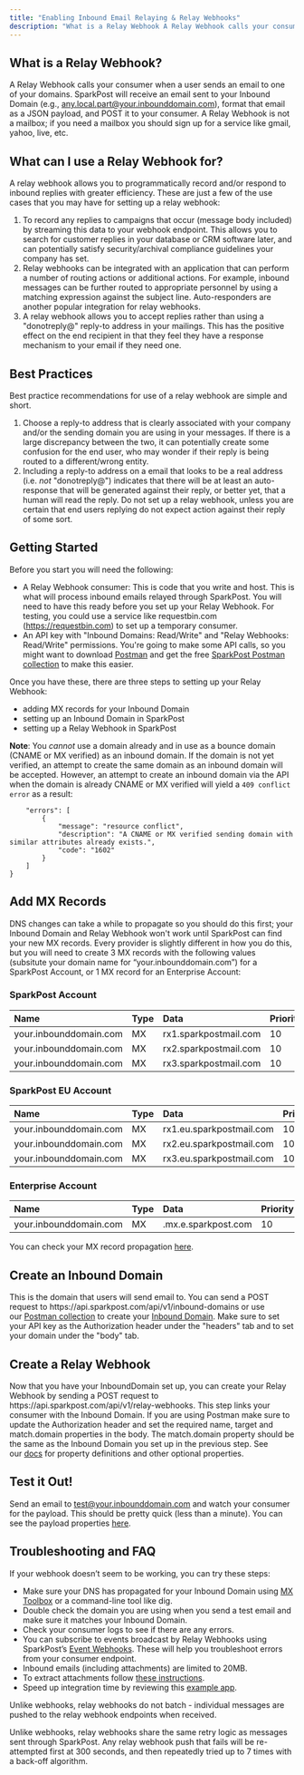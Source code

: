 ```yaml
---
title: "Enabling Inbound Email Relaying & Relay Webhooks"
description: "What is a Relay Webhook A Relay Webhook calls your consumer when a user sends an email to one of your domains Spark Post will receive an email sent to your Inbound Domain e g any local part your inbounddomain com format that email as a JSON payload and POST..."
---
```


## What is a Relay Webhook?

A Relay Webhook calls your consumer when a user sends an email to one of your domains. SparkPost will receive an email sent to your Inbound Domain (e.g., any.local.part@your.inbounddomain.com), format that email as a JSON payload, and POST it to your consumer. A Relay Webhook is not a mailbox; if you need a mailbox you should sign up for a service like gmail, yahoo, live, etc.

## What can I use a Relay Webhook for?

A relay webhook allows you to programmatically record and/or respond to inbound replies with greater efficiency. These are just a few of the use cases that you may have for setting up a relay webhook:

1. To record any replies to campaigns that occur (message body included) by streaming this data to your webhook endpoint. This allows you to search for customer replies in your database or CRM software later, and can potentially satisfy security/archival compliance guidelines your company has set.
1. Relay webhooks can be integrated with an application that can perform a number of routing actions or additional actions. For example, inbound messages can be further routed to appropriate personnel by using a matching expression against the subject line. Auto-responders are another popular integration for relay webhooks.
1. A relay webhook allows you to accept replies rather than using a "donotreply@" reply-to address in your mailings. This has the positive effect on the end recipient in that they feel they have a response mechanism to your email if they need one.

## Best Practices

Best practice recommendations for use of a relay webhook are simple and short. 

1. Choose a reply-to address that is clearly associated with your company and/or the sending domain you are using in your messages. If there is a large discrepancy between the two, it can potentially create some confusion for the end user, who may wonder if their reply is being routed to a different/wrong entity.
1. Including a reply-to address on a email that looks to be a real address (i.e. *not* "donotreply@") indicates that there will be at least an auto-response that will be generated against their reply, or better yet, that a human will read the reply. Do not set up a relay webhook, unless you are certain that end users replying do not expect action against their reply of some sort.

## Getting Started

Before you start you will need the following:

* A Relay Webhook consumer: This is code that you write and host. This is what will process inbound emails relayed through SparkPost. You will need to have this ready before you set up your Relay Webhook. For testing, you could use a service like requestbin.com (https://requestbin.com) to set up a temporary consumer.
* An API key with "Inbound Domains: Read/Write" and "Relay Webhooks: Read/Write" permissions. You're going to make some API calls, so you might want to download [Postman](https://www.getpostman.com) and get the free [SparkPost Postman collection](https://www.getpostman.com/run-collection/81ee1dd2790d7952b76a) to make this easier.

Once you have these, there are three steps to setting up your Relay Webhook:

* adding MX records for your Inbound Domain
* setting up an Inbound Domain in SparkPost
* setting up a Relay Webhook in SparkPost

**Note**: You *cannot* use a domain already and in use as a bounce domain (CNAME or MX verified) as an inbound domain. If the domain is not yet verified, an attempt to create the same domain as an inbound domain will be accepted. However, an attempt to create an inbound domain via the API when the domain is already CNAME or MX verified will yield a `409 conflict error` as a result:

```{
    "errors": [
        {
            "message": "resource conflict",
            "description": "A CNAME or MX verified sending domain with similar attributes already exists.",
            "code": "1602"
        }
    ]
}
```

## Add MX Records

DNS changes can take a while to propagate so you should do this first; your Inbound Domain and Relay Webhook won't work until SparkPost can find your new MX records. Every provider is slightly different in how you do this, but you will need to create 3 MX records with the following values (subsitute your domain name for “your.inbounddomain.com”) for a SparkPost Account, or 1 MX record for an Enterprise Account:

### SparkPost Account

| Name                   | Type | Data                  | Priority |
|:-----------------------|:-----|:----------------------|:---------|
| your.inbounddomain.com | MX   | rx1.sparkpostmail.com | 10       |
| your.inbounddomain.com | MX   | rx2.sparkpostmail.com | 10       |
| your.inbounddomain.com | MX   | rx3.sparkpostmail.com | 10       |

### SparkPost EU Account

| Name                   | Type | Data                     | Priority |
|:-----------------------|:-----|:-------------------------|:---------|
| your.inbounddomain.com | MX   | rx1.eu.sparkpostmail.com | 10       |
| your.inbounddomain.com | MX   | rx2.eu.sparkpostmail.com | 10       |
| your.inbounddomain.com | MX   | rx3.eu.sparkpostmail.com | 10       |

### Enterprise Account

| Name                   | Type | Data                  | Priority |
|:-----------------------|:-----|:----------------------|:---------|
| your.inbounddomain.com | MX   | <yourdomain>.mx.e.sparkpost.com | 10       |

You can check your MX record propagation [here](https://www.whatsmydns.net/#MX).

## Create an Inbound Domain

This is the domain that users will send email to. You can send a POST request to https:<span></span>//api.sparkpost.com/api/v1/inbound-domains or use our [Postman collection](http://app.getpostman.com) to create your [Inbound Domain](https://developers.sparkpost.com/api/inbound-domains.html). Make sure to set your API key as the Authorization header under the "headers" tab and to set your domain under the "body" tab.

## Create a Relay Webhook

Now that you have your InboundDomain set up, you can create your Relay Webhook by sending a POST request to https:<span></span>//api.sparkpost.com/api/v1/relay-webhooks. This step links your consumer with the Inbound Domain. If you are using Postman make sure to update the Authorization header and set the required name, target and match.domain properties in the body. The match.domain property should be the same as the Inbound Domain you set up in the previous step. See our [docs](https://developers.sparkpost.com/api/relay-webhooks.html) for property definitions and other optional properties.  

## Test it Out!

Send an email to [test@your.inbounddomain.com](http://test@your.inbounddomain.com) and watch your consumer for the payload. This should be pretty quick (less than a minute). You can see the payload properties [here](https://developers.sparkpost.com/api/relay-webhooks.html). 

## Troubleshooting and FAQ

If your webhook doesn’t seem to be working, you can try these steps: 

* Make sure your DNS has propagated for your Inbound Domain using [MX Toolbox](https://www.whatsmydns.net/#MX) or a command-line tool like dig.
* Double check the domain you are using when you send a test email and make sure it matches your Inbound Domain.
* Check your consumer logs to see if there are any errors.
* You can subscribe to events broadcast by Relay Webhooks using SparkPost’s [Event Webhooks](https://developers.sparkpost.com/api/webhooks.html). These will help you troubleshoot errors from your consumer endpoint.
* Inbound emails (including attachments) are limited to 20MB.​
* To extract attachments follow [these instructions](https://www.sparkpost.com/docs/tech-resources/extracting-email-attachments-from-relay-webhooks/).
* Speed up integration time by reviewing this [example app](https://github.com/SparkPost/sp-forwarding-service).

Unlike webhooks, relay webhooks do not batch - individual messages are pushed to the relay webhook endpoints when received.

Unlike webhooks, relay webhooks share the same retry logic as messages sent through SparkPost. Any relay webhook push that fails will be re-attempted first at 300 seconds, and then repeatedly tried up to 7 times with a back-off algorithm.
